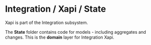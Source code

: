 # Integration / Xapi / State

Xapi is part of the Integration subsystem.
  
The **State** folder contains code for models - including aggregates and changes. This is the **domain** layer for Integration Xapi.
